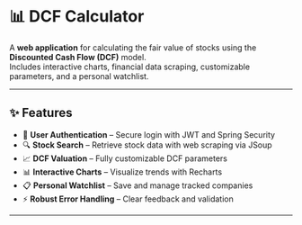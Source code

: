 # 📊 DCF Calculator

A **web application** for calculating the fair value of stocks using the **Discounted Cash Flow (DCF)** model.  
Includes interactive charts, financial data scraping, customizable parameters, and a personal watchlist.

---

## ✨ Features

- 🔐 **User Authentication** – Secure login with JWT and Spring Security
- 🔍 **Stock Search** – Retrieve stock data with web scraping via JSoup
- 📈 **DCF Valuation** – Fully customizable DCF parameters
- 📊 **Interactive Charts** – Visualize trends with Recharts
- 📋 **Personal Watchlist** – Save and manage tracked companies
- ⚡ **Robust Error Handling** – Clear feedback and validation

---
